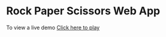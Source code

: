 # Rock Paper Scissors Web App

To view a live demo           <a
                            href="https://htmlpreview.github.io/?https://github.com/vladi3ir/RockPaperScissors/blob/master/index.html">Click
                            here to play</a>
